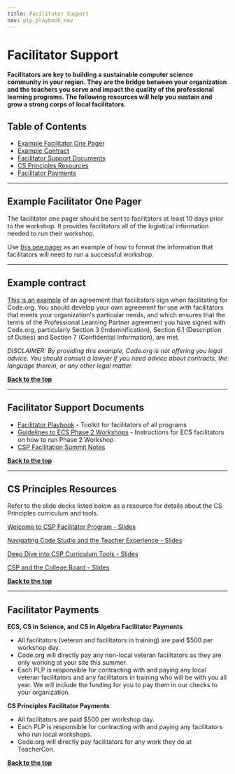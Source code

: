 ```yaml
---
title: Facilitator Support
nav: plp_playbook_nav
---
```


<a id="top"></a>

# Facilitator Support


#### Facilitators are key to building a sustainable computer science community in your region. They are the bridge between your organization and the teachers you serve and impact the quality of the professional learning programs. The following resources will help you sustain and grow a strong corps of local facilitators.

## Table of Contents
- [Example Facilitator One Pager](#page)
- [Example Contract](#contract)
- [Facilitator Support Documents](#support)
- [CS Principles Resources](#csp)
- [Facilitator Payments](#pay)

________________
<a id="page"></a>
## Example Facilitator One Pager
The facilitator one pager should be sent to facilitators at least 10 days prior to the workshop. It provides facilitators all of the logistical information needed to run their workshop.

Use <a href="/files/ExampleFacilitatorOnePager.pdf" target=_blank>this one pager</a> as an example of how to format the information that facilitators will need to run a successful workshop. 

________________
<a id="contract"></a>
## Example contract
[This is an example](/files/example-csp-facilitator-contract.pdf) of an agreement that facilitators sign when facilitating for Code.org. You should develop your own agreement for use with facilitators that meets your organization's particular needs, and which ensures that the terms of the Professional Learning Partner agreement you have signed with Code.org, particularly Section 3 (Indemnification), Section 6.1 (Description of Duties) and Section 7 (Confidential Information), are met. 

*DISCLAIMER: By providing this example, Code.org is not offering you legal advice. You should consult a lawyer if you need advice about contracts, the language therein, or any other legal matter.*

[**Back to the top**](#top)
________________
<a id="support"></a>
## Facilitator Support Documents

- [Facilitator Playbook](https://docs.google.com/document/d/1d3wFP0K-Hd6CGTYgg17pI5TxzpmMUb_UlGiiC3JsvKg/edit) - Toolkit for facilitators of all programs
- [Guidelines to ECS Phase 2 Workshops](https://docs.google.com/document/d/1mFq3eC1tKpaC7fjd90Gy4NrGlrvGPRhqKfat-BSdLyc/edit) - Instructions for ECS facilitators on how to run Phase 2 Workshop
- [CSP Facilitation Summit Notes](https://docs.google.com/document/d/1QawlAmavjg1FU3xtjqQGBLaC3i5_iIxLYGS5bl5ubZA/view)

[**Back to the top**](#top)
________________
<a id="csp"></a>

## CS Principles Resources

Refer to the slide decks listed below as a resource for details about the CS Principles curriculum and tools.

[Welcome to CSP Facilitator Program - Slides](https://drive.google.com/open?id=1h5HcI4BKHLwWGYV1mcsV3HUWsb8YMwCcTIbqwI5yps8)

[Navigating Code Studio and the Teacher Experience - Slides](https://drive.google.com/open?id=1QTo_BqHR1yXTqlwHHDXipnfDKEifdCGMFPHBcwa437k)<br/>

[Deep Dive into CSP Curriculum Tools - Slides](https://drive.google.com/open?id=1941E16ptXwvgyHzJOW4_r6f4wnPAlUN9rk25dkHkJ38)<br/>

[CSP and the College Board - Slides](https://drive.google.com/open?id=1z8G-J0aDZnAJSR2jA3JJrHJASUjPRdX8ItouG5OpwZE)<br/>


[**Back to the top**](#top)
________________
<a id="pay"></a>
## Facilitator Payments

**ECS, CS in Science, and CS in Algebra Facilitator Payments**

- All facilitators (veteran and facilitators in training) are paid $500 per workshop day.
- Code.org will directly pay any non-local veteran faciiltators as they are only working at your site this summer.
- Each PLP is responsible for contracting with and paying any local veteran facilitators and any facilitators in training who will be with you all year. We will include the funding for you to pay them in our checks to your organization.

**CS Principles Facilitator Payments**

- All facilitators are paid $500 per workshop day.
- Each PLP is responsible for contracting with and paying any facilitators who run local workshops.
- Code.org will directly pay facilitators for any work they do at TeacherCon.


[**Back to the top**](#top)
